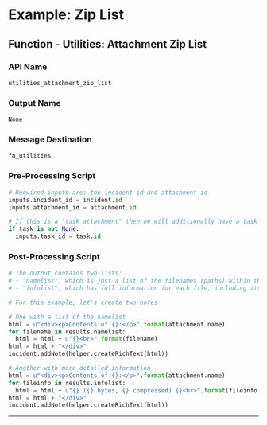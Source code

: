 <!--
    DO NOT MANUALLY EDIT THIS FILE
    THIS FILE IS AUTOMATICALLY GENERATED WITH resilient-sdk codegen
-->

# Example: Zip List

## Function - Utilities: Attachment Zip List

### API Name
`utilities_attachment_zip_list`

### Output Name
`None`

### Message Destination
`fn_utilities`

### Pre-Processing Script
```python
# Required inputs are: the incident id and attachment id
inputs.incident_id = incident.id
inputs.attachment_id = attachment.id

# If this is a "task attachment" then we will additionally have a task-id
if task is not None:
  inputs.task_id = task.id
```

### Post-Processing Script
```python
# The output contains two lists:
# - "namelist", which is just a list of the filenames (paths) within the zip file,
# - "infolist", which has full information for each file, including its name, size, and so on.

# For this example, let's create two notes

# One with a list of the namelist
html = u"<div><p>Contents of {}:</p>".format(attachment.name)
for filename in results.namelist:
  html = html + u"{}<br>".format(filename)
html = html + "</div>"
incident.addNote(helper.createRichText(html))

# Another with more detailed information
html = u"<div><p>Contents of {}:</p>".format(attachment.name)
for fileinfo in results.infolist:
  html = html + u"{} ({} bytes, {} compressed) {}<br>".format(fileinfo.filename, fileinfo.file_size, fileinfo.compress_size, fileinfo.comment)
html = html + "</div>"
incident.addNote(helper.createRichText(html))

```

---

